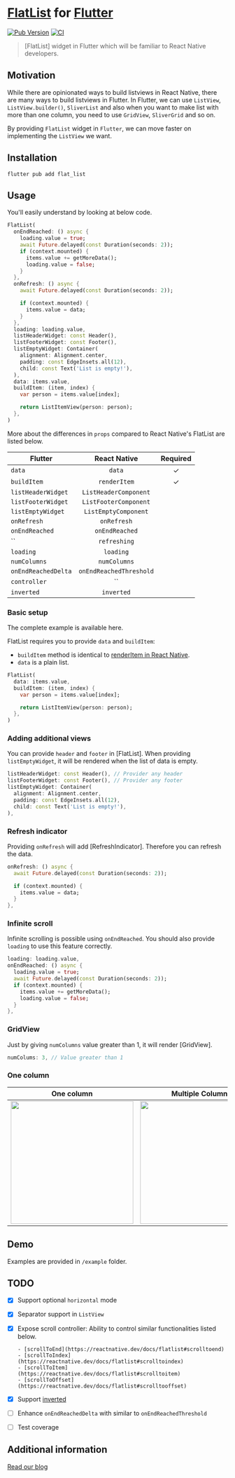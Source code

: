 # [FlatList](https://reactnative.dev/docs/flatlist) for [Flutter](https://flutter.dev)

[![Pub Version](https://img.shields.io/pub/v/flat_list.svg?style=flat-square)](https://pub.dartlang.org/packages/flat_lst)
[![CI](https://github.com/hyochan/flat_list/actions/workflows/ci.yml/badge.svg)](https://github.com/hyochan/flat_list/actions/workflows/ci.yml)

> [FlatList] widget in Flutter which will be familiar to React Native developers.

## Motivation

While there are opinionated ways to build listviews in React Native, there are many ways to build listviews in Flutter. In Flutter, we can use `ListView`, `ListView.builder()`, `SliverList` and also when you want to make list with more than one column, you need to use `GridView`, `SliverGrid` and so on.

By providing `FlatList` widget in `Flutter`, we can move faster on implementing the `ListView` we want.

## Installation

```
flutter pub add flat_list
```

## Usage
You'll easily understand by looking at below code.

```dart
FlatList(
  onEndReached: () async {
    loading.value = true;
    await Future.delayed(const Duration(seconds: 2));
    if (context.mounted) {
      items.value += getMoreData();
      loading.value = false;
    }
  },
  onRefresh: () async {
    await Future.delayed(const Duration(seconds: 2));

    if (context.mounted) {
      items.value = data;
    }
  },
  loading: loading.value,
  listHeaderWidget: const Header(),
  listFooterWidget: const Footer(),
  listEmptyWidget: Container(
    alignment: Alignment.center,
    padding: const EdgeInsets.all(12),
    child: const Text('List is empty!'),
  ),
  data: items.value,
  buildItem: (item, index) {
    var person = items.value[index];

    return ListItemView(person: person);
  },
)
```

More about the differences in `props` compared to React Native's FlatList are listed below.

| Flutter                | React Native                | Required |
|------------------------|:---------------------------:|:--------:|
| `data`                 | `data`                      |    ✓     |
| `buildItem`            | `renderItem`                |    ✓     |
| `listHeaderWidget`     | `ListHeaderComponent`       |          |
| `listFooterWidget`     | `ListFooterComponent`       |          |
| `listEmptyWidget`      | `ListEmptyComponent`        |          |
| `onRefresh`            | `onRefresh`                 |          |
| `onEndReached`         | `onEndReached`              |          |
| ``                     | `refreshing`                |          |
| `loading`              | `loading`                   |          |
| `numColumns`           | `numColumns`                |          |
| `onEndReachedDelta`    | `onEndReachedThreshold`     |          |
| `controller`           | ``                          |          |
| `inverted`             | `inverted`                  |          |

### Basic setup
The complete example is available here.

FlatList requires you to provide `data` and `buildItem`:
* `buildItem` method is identical to [renderItem in React Native](https://reactnative.dev/docs/flatlist#required-renderitem).
* `data` is a plain list.

```dart
FlatList(
  data: items.value,
  buildItem: (item, index) {
    var person = items.value[index];

    return ListItemView(person: person);
  },
)
```

### Adding additional views
You can provide `header` and `footer` in [FlatList]. When providing `listEmptyWidget`, it will be rendered when the list of data is empty.

```dart
listHeaderWidget: const Header(), // Provider any header
listFooterWidget: const Footer(), // Provider any footer
listEmptyWidget: Container(
  alignment: Alignment.center,
  padding: const EdgeInsets.all(12),
  child: const Text('List is empty!'),
),
```


### Refresh indicator
Providing `onRefresh` will add [RefreshIndicator]. Therefore you can refresh the data.

```dart
onRefresh: () async {
  await Future.delayed(const Duration(seconds: 2));

  if (context.mounted) {
    items.value = data;
  }
},
```

### Infinite scroll
Infinite scrolling is possible using `onEndReached`. You should also provide `loading` to use this feature correctly.

```dart
loading: loading.value,
onEndReached: () async {
  loading.value = true;
  await Future.delayed(const Duration(seconds: 2));
  if (context.mounted) {
    items.value += getMoreData();
    loading.value = false;
  }
},
```

### GridView
Just by giving `numColumns` value greater than 1, it will render [GridView].

```dart
numColums: 3, // Value greater than 1
```

### One column

| One column             | Multiple Columns            |
|------------------------|:---------------------------:|
|<img src="https://user-images.githubusercontent.com/27461460/201466389-a74baf6a-c12d-4558-a2e8-750884ccfd9f.gif" width="280" />|<img src="https://user-images.githubusercontent.com/27461460/201466392-117ba72a-8506-4708-8c25-d56d2feaf2f1.gif" width="280" />|



## Demo

Examples are provided in `/example` folder.

## TODO

- [x] Support optional `horizontal` mode
- [x] Separator support in `ListView`
- [x] Expose scroll controller: Ability to control similar functionalities listed below.

      - [scrollToEnd](https://reactnative.dev/docs/flatlist#scrolltoend)
      - [scrollToIndex](https://reactnative.dev/docs/flatlist#scrolltoindex)
      - [scrollToItem](https://reactnative.dev/docs/flatlist#scrolltoitem)
      - [scrollToOffset](https://reactnative.dev/docs/flatlist#scrolltooffset)
- [x] Support [inverted](https://reactnative.dev/docs/flatlist#inverted)
- [ ] Enhance `onEndReachedDelta` with similar to `onEndReachedThreshold`
- [ ] Test coverage

## Additional information

[Read our blog](https://medium.com/dooboolab/introducing-flatlist-in-flutter-e1bd212b44f0)
